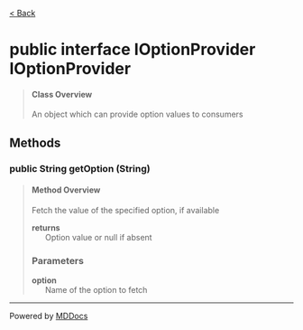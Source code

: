 [< Back](../README.md)
# public interface IOptionProvider IOptionProvider #
>#### Class Overview ####
>An object which can provide option values to consumers
## Methods ##
### public String getOption (String) ###
>#### Method Overview ####
>Fetch the value of the specified option, if available
>
>**returns**<br />
>&nbsp;&nbsp;&nbsp;&nbsp;&nbsp;&nbsp;Option value or null if absent
>
>### Parameters ###
>**option**<br />
>&nbsp;&nbsp;&nbsp;&nbsp;&nbsp;&nbsp;Name of the option to fetch
>

---
Powered by [MDDocs](https://github.com/VRCube/MDDocs)